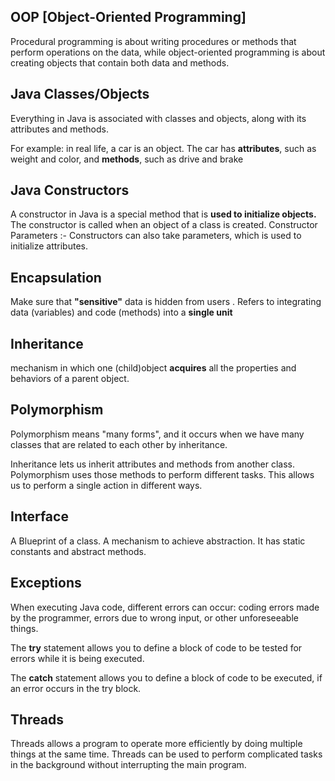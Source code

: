 ## OOP [Object-Oriented Programming]
Procedural programming is about writing procedures or methods that perform operations on the data, 
while object-oriented programming is about creating objects that contain both data and methods.

## Java Classes/Objects
Everything in Java is associated with classes and objects, along with its attributes and methods. 

For example: in real life, a car is an object. The car has **attributes**, such as weight and color, and **methods**, such as drive and brake
## Java Constructors
A constructor in Java is a special method that is **used to initialize objects.** The constructor is called when an object of a class is created.
Constructor Parameters :- Constructors can also take parameters, which is used to initialize attributes.
## Encapsulation
Make sure that **"sensitive"** data is hidden from users . Refers to integrating data (variables) and code (methods) into a **single unit**
## Inheritance
mechanism in which one (child)object **acquires** all the properties and behaviors of a parent object.
## Polymorphism
Polymorphism means "many forms", and it occurs when we have many classes that are related to each other by inheritance.

Inheritance lets us inherit attributes and methods from another class. 
 Polymorphism uses those methods to perform different tasks. This allows us to perform a single action in different ways.
 ## Interface
 A Blueprint of a class. A mechanism to achieve abstraction. It has static constants and abstract methods.
 ## Exceptions
 When executing Java code, different errors can occur: coding errors made by the programmer, errors due to wrong input, or other unforeseeable things.

The **try** statement allows you to define a block of code to be tested for errors while it is being executed.

The **catch** statement allows you to define a block of code to be executed, if an error occurs in the try block.
## Threads
Threads allows a program to operate more efficiently by doing multiple things at the same time.
Threads can be used to perform complicated tasks in the background without interrupting the main program.

